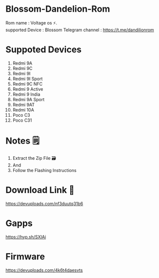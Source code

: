 # Blossom-Dandelion-Rom

Rom name : Voltage os ⚡.  
supported Device : Blossom
Telegram channel : https://t.me/dandilionrom
 # Suppoted Devices
 1. Redmi 9A
 2. Redmi 9C
 3. Redmi 9I
 4. Redmi 9I Sport
 5. Redmi 9C NFC
 6. Redmi 9 Active
 7. Redmi 9 India
 8. Redmi 9A Sport
 9. Redmi 9AT
 10. Redmi 10A
 11. Poco C3
 12. Poco C31
# Notes 🗒️
1. Extract the Zip File 🗃️
2. And
3. Follow the Flashing Instructions

# Download Link 🔗

https://devuploads.com/nf3duutq31b6

# Gapps

https://hyp.sh/SXIAi

# Firmware

https://devuploads.com/4k6t4daesvts

